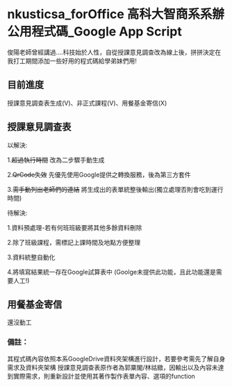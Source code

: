 # nkusticsa_forOffice 高科大智商系系辦公用程式碼_Google App Script

俊陽老師曾經講過....科技始於人性，自從授課意見調查改為線上後，拼拼決定在我打工期間添加一些好用的程式碼給學弟妹們用!

## 目前進度

授課意見調查表生成(V)、非正式課程(V)、用餐基金寄信(X)

## 授課意見調查表

以解決:

 1.~~超過執行時間~~ 改為二步驟手動生成
 
 2.~~QrCode失效~~ 先優先使用Google提供之轉換服務，後為第三方套件

 3.~~需手動列出老師們的連結~~ 將生成出的表單統整後輸出(獨立處理否則會吃到運行時間)

 
待解決:

 1.資料預處理-若有何班班級要將其他多餘資料刪除
 
 2.除了班級課程，需標記上課時間及地點方便整理
 
 3.資料統整自動化

 4.將填寫結果統一存在Google試算表中 (Goolge未提供此功能，且此功能還是需要人工!)
 
## 用餐基金寄信
還沒動工

### 備註：
 
其程式碼內容依照本系GoogleDrive資料夾架構進行設計，若要參考需先了解自身需求及資料夾架構
授課意見調查表原作者為郭粟閣/林祜緻，因輸出以及內容未達到實際需求，則重新設計並使用其著作製作表單內容、選項的function
